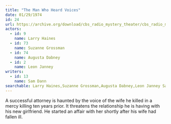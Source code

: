 ```yaml
---
title: "The Man Who Heard Voices"
date: 01/29/1974
id: 24
url: https://archive.org/download/cbs_radio_mystery_theater/cbs_radio_mystery_theater-0001-0050.zip/cbs_radio_mystery_theater-0001-0050%2Fcbsrmt_0024_the_man_who_heard_voices.mp3
actors:  
  - id: 9
    name: Larry Haines  
  - id: 73
    name: Suzanne Grossman  
  - id: 74
    name: Augusta Dabney  
  - id: 2
    name: Leon Janney
writers:  
  - id: 13
    name: Sam Dann
searchable: Larry Haines,Suzanne Grossman,Augusta Dabney,Leon Janney Sam Dann
---
```

A successful attorney is haunted by the voice of the wife he killed in a mercy killing ten years prior. It threatens the relationship he is having with his new girlfriend. He started an affair with her shortly after his wife had fallen ill.